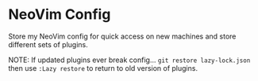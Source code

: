 # NeoVim Config

Store my NeoVim config for quick access on new machines and store different sets of plugins.

NOTE: If updated plugins ever break config... ```git restore lazy-lock.json``` then use ```:Lazy restore``` to return to old version of plugins.
